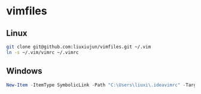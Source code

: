 # vimfiles

## Linux
``` bash
git clone git@github.com:liuxiujun/vimfiles.git ~/.vim
ln -s ~/.vim/vimrc ~/.vimrc 
```
## Windows
``` powershell
New-Item -ItemType SymbolicLink -Path "C:\Users\liuxi\.ideavimrc" -Target "C:\Users\liuxi\vimfiles\ideavimrc"
```
